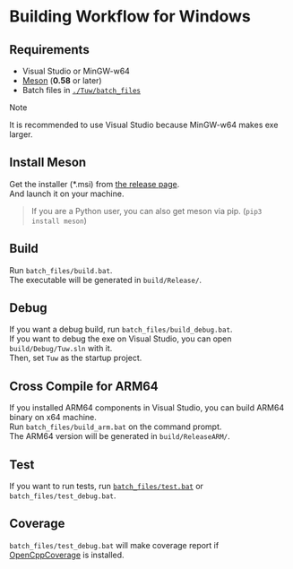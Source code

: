 # Building Workflow for Windows

## Requirements

-   Visual Studio or MinGW-w64
-   [Meson](https://github.com/mesonbuild/meson/releases) (**0.58** or later)
-   Batch files in [`./Tuw/batch_files`](../batch_files)

> [!Note]
> It is recommended to use Visual Studio because MinGW-w64 makes exe larger.

## Install Meson

Get the installer (*.msi) from [the release page](https://github.com/mesonbuild/meson/releases).  
And launch it on your machine.  

> If you are a Python user, you can also get meson via pip. (`pip3 install meson`)

## Build

Run `batch_files/build.bat`.  
The executable will be generated in `build/Release/`.  

## Debug

If you want a debug build, run `batch_files/build_debug.bat`.  
If you want to debug the exe on Visual Studio, you can open `build/Debug/Tuw.sln` with it.  
Then, set `Tuw` as the startup project.  

## Cross Compile for ARM64

If you installed ARM64 components in Visual Studio, you can build ARM64 binary on x64 machine.  
Run `batch_files/build_arm.bat` on the command prompt.  
The ARM64 version will be generated in `build/ReleaseARM/`.  

## Test

If you want to run tests, run [`batch_files/test.bat`](../batch_files/test.bat) or `batch_files/test_debug.bat`.  

## Coverage

`batch_files/test_debug.bat` will make coverage report if [OpenCppCoverage](https://github.com/OpenCppCoverage/OpenCppCoverage/releases) is installed.  
